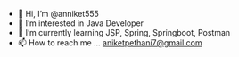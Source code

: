- 👋 Hi, I’m @anniket555
- 👀 I’m interested in Java Developer
- 🌱 I’m currently learning JSP, Spring, Springboot, Postman
- 📫 How to reach me ... aniketpethani7@gmail.com

<!---
anniket555/anniket555 is a ✨ special ✨ repository because its `README.md` (this file) appears on your GitHub profile.
You can click the Preview link to take a look at your changes.
--->
